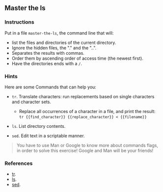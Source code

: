 ## Master the ls

### Instructions

Put in a file `master-the-ls`, the command line that will:

- list the files and directories of the current directory.
- Ignore the hidden files, the "." and the "..".
- Separates the results with commas.
- Order them by ascending order of access time (the newest first).
- Have the directories ends with a `/`.

### Hints

Here are some Commands that can help you:

- `tr`. Translate characters: run replacements based on single characters and character sets.

  - Replace all occurrences of a character in a file, and print the result:
    `tr {{find_character}} {{replace_character}} < {{filename}}`

- `ls`. List directory contents.
- `sed`. Edit text in a scriptable manner.

> You have to use Man or Google to know more about commands flags, in order to solve this exercise!
> Google and Man will be your friends!

### References

- [tr](https://www.gnu.org/software/coreutils/tr).
- [ls](https://www.gnu.org/software/coreutils/ls).
- [sed](https://www.gnu.org/software/sed/manual/sed.html).
